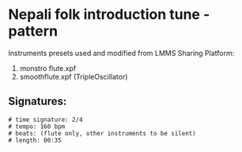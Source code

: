 # Nepali folk introduction tune - pattern

Instruments presets used and modified from LMMS Sharing Platform:
 1. monstro flute.xpf
 2. smoothflute.xpf (TripleOscillator)

## Signatures:

```
# time signature: 2/4
# tempo: 160 bpm
# beats: (flute only, other instruments to be silent)
# length: 00:35
```
